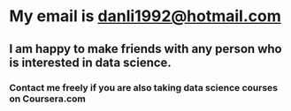 # My email is danli1992@hotmail.com
## I am happy to make friends with any person who is interested in data science.
### Contact me freely if you are also taking data science courses on Coursera.com
